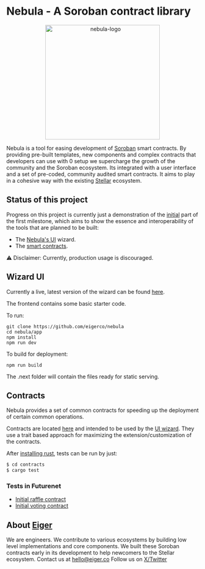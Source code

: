 # Nebula - A Soroban contract library

<p align="center">
<img src="app/public/logo.png" alt="nebula-logo" width="300"/>
</p>

Nebula is a tool for easing development of [Soroban](https://soroban.stellar.org/docs) smart contracts. By providing pre-built templates, new components and complex contracts that developers can 
use with 0 setup we supercharge the growth of the community and the Soroban ecosystem. Its integrated with a user interface and a set of pre-coded, community audited smart contracts. 
It aims to play in a cohesive way with the existing [Stellar](https://stellar.org/) ecosystem.

## Status of this project

Progress on this project is currently just a demonstration of the [initial](https://github.com/eigerco/nebula/milestone/1) part of the first milestone, which aims to show the essence and 
interoperability of the tools that are planned to be built:

* The [Nebula's UI](#wizard-ui) wizard.
* The [smart contracts](#contracts).

⚠️ Disclaimer: Currently, production usage is discouraged.

## Wizard UI

Currently a live, latest version of the wizard can be found [here](https://nebula.eiger.co/).

The frontend contains some basic starter code.

To run:
```
git clone https://github.com/eigerco/nebula
cd nebula/app
npm install
npm run dev
```

To build for deployment: 
```
npm run build
```
The .next folder will contain the files ready for static serving.

## Contracts

Nebula provides a set of common contracts for speeding up the deployment of certain common operations. 

Contracts are located [here](contracts/) and intended to be used by the [UI wizard](#wizard-ui). They use a trait based 
approach for maximizing the extension/customization of the contracts.

After [installing rust](https://www.rust-lang.org/tools/install), tests can be run by just:

```bash
$ cd contracts
$ cargo test
```
### Tests in Futurenet

* [Initial raffle contract](https://github.com/eigerco/nebula/issues/5#issuecomment-1644065962)
* [Initial voting contract](https://github.com/eigerco/nebula/issues/5#issuecomment-1645208546)

## About [Eiger](https://www.eiger.co)

We are engineers. We contribute to various ecosystems by building low level implementations and core components. We built these Soroban contracts early in its development to help newcomers to the Stellar ecosystem.
Contact us at hello@eiger.co
Follow us on [X/Twitter](https://x.com/eiger_co)
